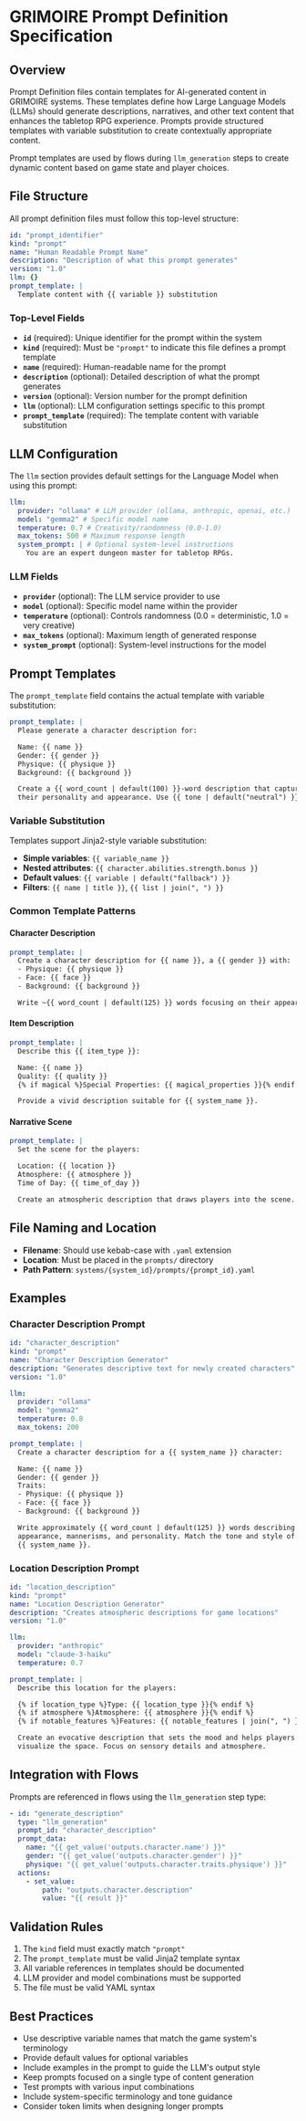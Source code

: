 # GRIMOIRE Prompt Definition Specification

## Overview

Prompt Definition files contain templates for AI-generated content in GRIMOIRE systems. These templates define how Large Language Models (LLMs) should generate descriptions, narratives, and other text content that enhances the tabletop RPG experience. Prompts provide structured templates with variable substitution to create contextually appropriate content.

Prompt templates are used by flows during `llm_generation` steps to create dynamic content based on game state and player choices.

## File Structure

All prompt definition files must follow this top-level structure:

```yaml
id: "prompt_identifier"
kind: "prompt"
name: "Human Readable Prompt Name"
description: "Description of what this prompt generates"
version: "1.0"
llm: {}
prompt_template: |
  Template content with {{ variable }} substitution
```

### Top-Level Fields

- **`id`** (required): Unique identifier for the prompt within the system
- **`kind`** (required): Must be `"prompt"` to indicate this file defines a prompt template
- **`name`** (required): Human-readable name for the prompt
- **`description`** (optional): Detailed description of what the prompt generates
- **`version`** (optional): Version number for the prompt definition
- **`llm`** (optional): LLM configuration settings specific to this prompt
- **`prompt_template`** (required): The template content with variable substitution

## LLM Configuration

The `llm` section provides default settings for the Language Model when using this prompt:

```yaml
llm:
  provider: "ollama" # LLM provider (ollama, anthropic, openai, etc.)
  model: "gemma2" # Specific model name
  temperature: 0.7 # Creativity/randomness (0.0-1.0)
  max_tokens: 500 # Maximum response length
  system_prompt: | # Optional system-level instructions
    You are an expert dungeon master for tabletop RPGs.
```

### LLM Fields

- **`provider`** (optional): The LLM service provider to use
- **`model`** (optional): Specific model name within the provider
- **`temperature`** (optional): Controls randomness (0.0 = deterministic, 1.0 = very creative)
- **`max_tokens`** (optional): Maximum length of generated response
- **`system_prompt`** (optional): System-level instructions for the model

## Prompt Templates

The `prompt_template` field contains the actual template with variable substitution:

```yaml
prompt_template: |
  Please generate a character description for:

  Name: {{ name }}
  Gender: {{ gender }}
  Physique: {{ physique }}
  Background: {{ background }}

  Create a {{ word_count | default(100) }}-word description that captures
  their personality and appearance. Use {{ tone | default("neutral") }} tone.
```

### Variable Substitution

Templates support Jinja2-style variable substitution:

- **Simple variables**: `{{ variable_name }}`
- **Nested attributes**: `{{ character.abilities.strength.bonus }}`
- **Default values**: `{{ variable | default("fallback") }}`
- **Filters**: `{{ name | title }}`, `{{ list | join(", ") }}`

### Common Template Patterns

#### Character Description

```yaml
prompt_template: |
  Create a character description for {{ name }}, a {{ gender }} with:
  - Physique: {{ physique }}
  - Face: {{ face }}
  - Background: {{ background }}

  Write ~{{ word_count | default(125) }} words focusing on their appearance and personality.
```

#### Item Description

```yaml
prompt_template: |
  Describe this {{ item_type }}:

  Name: {{ name }}
  Quality: {{ quality }}
  {% if magical %}Special Properties: {{ magical_properties }}{% endif %}

  Provide a vivid description suitable for {{ system_name }}.
```

#### Narrative Scene

```yaml
prompt_template: |
  Set the scene for the players:

  Location: {{ location }}
  Atmosphere: {{ atmosphere }}
  Time of Day: {{ time_of_day }}

  Create an atmospheric description that draws players into the scene.
```

## File Naming and Location

- **Filename**: Should use kebab-case with `.yaml` extension
- **Location**: Must be placed in the `prompts/` directory
- **Path Pattern**: `systems/{system_id}/prompts/{prompt_id}.yaml`

## Examples

### Character Description Prompt

```yaml
id: "character_description"
kind: "prompt"
name: "Character Description Generator"
description: "Generates descriptive text for newly created characters"
version: "1.0"

llm:
  provider: "ollama"
  model: "gemma2"
  temperature: 0.8
  max_tokens: 200

prompt_template: |
  Create a character description for a {{ system_name }} character:

  Name: {{ name }}
  Gender: {{ gender }}
  Traits:
  - Physique: {{ physique }}
  - Face: {{ face }}
  - Background: {{ background }}

  Write approximately {{ word_count | default(125) }} words describing their 
  appearance, mannerisms, and personality. Match the tone and style of 
  {{ system_name }}.
```

### Location Description Prompt

```yaml
id: "location_description"
kind: "prompt"
name: "Location Description Generator"
description: "Creates atmospheric descriptions for game locations"
version: "1.0"

llm:
  provider: "anthropic"
  model: "claude-3-haiku"
  temperature: 0.7

prompt_template: |
  Describe this location for the players:

  {% if location_type %}Type: {{ location_type }}{% endif %}
  {% if atmosphere %}Atmosphere: {{ atmosphere }}{% endif %}
  {% if notable_features %}Features: {{ notable_features | join(", ") }}{% endif %}

  Create an evocative description that sets the mood and helps players
  visualize the space. Focus on sensory details and atmosphere.
```

## Integration with Flows

Prompts are referenced in flows using the `llm_generation` step type:

```yaml
- id: "generate_description"
  type: "llm_generation"
  prompt_id: "character_description"
  prompt_data:
    name: "{{ get_value('outputs.character.name') }}"
    gender: "{{ get_value('outputs.character.gender') }}"
    physique: "{{ get_value('outputs.character.traits.physique') }}"
  actions:
    - set_value:
        path: "outputs.character.description"
        value: "{{ result }}"
```

## Validation Rules

1. The `kind` field must exactly match `"prompt"`
2. The `prompt_template` must be valid Jinja2 template syntax
3. All variable references in templates should be documented
4. LLM provider and model combinations must be supported
5. The file must be valid YAML syntax

## Best Practices

- Use descriptive variable names that match the game system's terminology
- Provide default values for optional variables
- Include examples in the prompt to guide the LLM's output style
- Keep prompts focused on a single type of content generation
- Test prompts with various input combinations
- Include system-specific terminology and tone guidance
- Consider token limits when designing longer prompts
